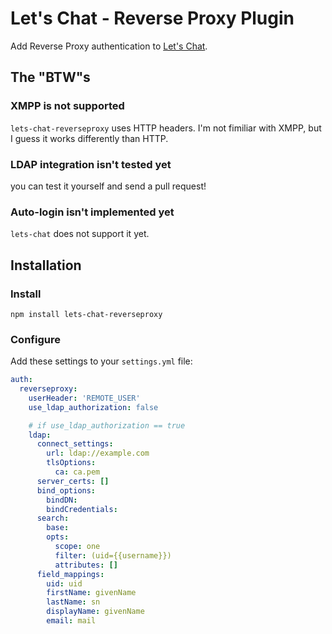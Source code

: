 # Let's Chat - Reverse Proxy Plugin

Add Reverse Proxy authentication to [Let's Chat](http://sdelements.github.io/lets-chat/).

## The "BTW"s
### XMPP is not supported
`lets-chat-reverseproxy` uses HTTP headers.
I'm not fimiliar with XMPP, but I guess it works differently than HTTP.

### LDAP integration isn't tested yet
you can test it yourself and send a pull request!

### Auto-login isn't implemented yet
`lets-chat` does not support it yet.

## Installation

### Install

```
npm install lets-chat-reverseproxy
```

### Configure

Add these settings to your ```settings.yml``` file:

```yml
auth:
  reverseproxy:
    userHeader: 'REMOTE_USER'
    use_ldap_authorization: false

    # if use_ldap_authorization == true
    ldap:
      connect_settings:
        url: ldap://example.com
        tlsOptions:
          ca: ca.pem
      server_certs: []
      bind_options:
        bindDN:
        bindCredentials:
      search:
        base:
        opts:
          scope: one
          filter: (uid={{username}})
          attributes: []
      field_mappings:
        uid: uid
        firstName: givenName
        lastName: sn
        displayName: givenName
        email: mail
```
